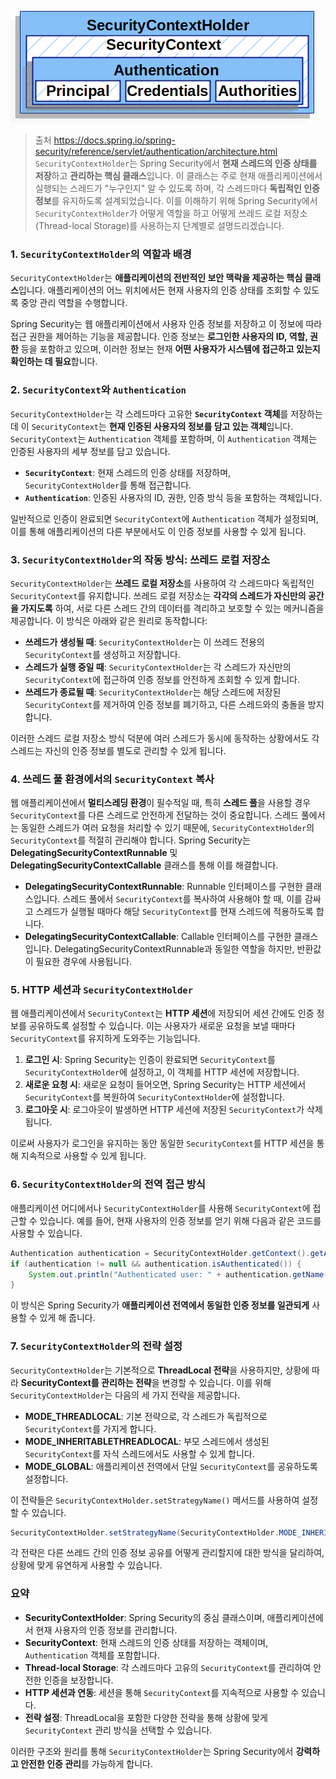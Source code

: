 ![SpringSecurity Context Holder](./Reesource/securitycontextholder.png) 
>출처 https://docs.spring.io/spring-security/reference/servlet/authentication/architecture.html
`SecurityContextHolder`는 Spring Security에서 **현재 스레드의 인증 상태를 저장**하고 **관리하는 핵심 클래스**입니다. 이 클래스는 주로 현재 애플리케이션에서 실행되는 스레드가 "누구인지" 알 수 있도록 하며, 각 스레드마다 **독립적인 인증 정보**를 유지하도록 설계되었습니다. 이를 이해하기 위해 Spring Security에서 `SecurityContextHolder`가 어떻게 역할을 하고 어떻게 쓰레드 로컬 저장소(Thread-local Storage)를 사용하는지 단계별로 설명드리겠습니다.

### 1. `SecurityContextHolder`의 역할과 배경

`SecurityContextHolder`는 **애플리케이션의 전반적인 보안 맥락을 제공하는 핵심 클래스**입니다. 애플리케이션의 어느 위치에서든 현재 사용자의 인증 상태를 조회할 수 있도록 중앙 관리 역할을 수행합니다. 

Spring Security는 웹 애플리케이션에서 사용자 인증 정보를 저장하고 이 정보에 따라 접근 권한을 제어하는 기능을 제공합니다. 인증 정보는 **로그인한 사용자의 ID, 역할, 권한** 등을 포함하고 있으며, 이러한 정보는 현재 **어떤 사용자가 시스템에 접근하고 있는지 확인하는 데 필요**합니다.

### 2. `SecurityContext`와 `Authentication`

`SecurityContextHolder`는 각 스레드마다 고유한 **`SecurityContext` 객체**를 저장하는 데 이 `SecurityContext`는 **현재 인증된 사용자의 정보를 담고 있는 객체**입니다. `SecurityContext`는 `Authentication` 객체를 포함하며, 이 `Authentication` 객체는 인증된 사용자의 세부 정보를 담고 있습니다.

- **`SecurityContext`**: 현재 스레드의 인증 상태를 저장하며, `SecurityContextHolder`를 통해 접근합니다.
- **`Authentication`**: 인증된 사용자의 ID, 권한, 인증 방식 등을 포함하는 객체입니다.

일반적으로 인증이 완료되면 `SecurityContext`에 `Authentication` 객체가 설정되며, 이를 통해 애플리케이션의 다른 부분에서도 이 인증 정보를 사용할 수 있게 됩니다.

### 3. `SecurityContextHolder`의 작동 방식: 쓰레드 로컬 저장소

`SecurityContextHolder`는 **쓰레드 로컬 저장소**를 사용하여 각 스레드마다 독립적인 `SecurityContext`를 유지합니다. 쓰레드 로컬 저장소는 **각각의 스레드가 자신만의 공간을 가지도록** 하여, 서로 다른 스레드 간의 데이터를 격리하고 보호할 수 있는 메커니즘을 제공합니다. 이 방식은 아래와 같은 원리로 동작합니다:

- **쓰레드가 생성될 때**: `SecurityContextHolder`는 이 쓰레드 전용의 `SecurityContext`를 생성하고 저장합니다.
- **스레드가 실행 중일 때**: `SecurityContextHolder`는 각 스레드가 자신만의 `SecurityContext`에 접근하여 인증 정보를 안전하게 조회할 수 있게 합니다.
- **쓰레드가 종료될 때**: `SecurityContextHolder`는 해당 스레드에 저장된 `SecurityContext`를 제거하여 인증 정보를 폐기하고, 다른 스레드와의 충돌을 방지합니다.

이러한 스레드 로컬 저장소 방식 덕분에 여러 스레드가 동시에 동작하는 상황에서도 각 스레드는 자신의 인증 정보를 별도로 관리할 수 있게 됩니다.

### 4. 쓰레드 풀 환경에서의 `SecurityContext` 복사

웹 애플리케이션에서 **멀티스레딩 환경**이 필수적일 때, 특히 **스레드 풀**을 사용할 경우 `SecurityContext`를 다른 스레드로 안전하게 전달하는 것이 중요합니다. 스레드 풀에서는 동일한 스레드가 여러 요청을 처리할 수 있기 때문에, `SecurityContextHolder`의 `SecurityContext`를 적절히 관리해야 합니다. Spring Security는 **DelegatingSecurityContextRunnable** 및 **DelegatingSecurityContextCallable** 클래스를 통해 이를 해결합니다.

- **DelegatingSecurityContextRunnable**: Runnable 인터페이스를 구현한 클래스입니다. 스레드 풀에서 `SecurityContext`를 복사하여 사용해야 할 때, 이를 감싸고 스레드가 실행될 때마다 해당 `SecurityContext`를 현재 스레드에 적용하도록 합니다.
- **DelegatingSecurityContextCallable**: Callable 인터페이스를 구현한 클래스입니다. DelegatingSecurityContextRunnable과 동일한 역할을 하지만, 반환값이 필요한 경우에 사용됩니다.

### 5. HTTP 세션과 `SecurityContextHolder`

웹 애플리케이션에서 `SecurityContext`는 **HTTP 세션**에 저장되어 세션 간에도 인증 정보를 공유하도록 설정할 수 있습니다. 이는 사용자가 새로운 요청을 보낼 때마다 `SecurityContext`를 유지하게 도와주는 기능입니다.

1. **로그인 시**: Spring Security는 인증이 완료되면 `SecurityContext`를 `SecurityContextHolder`에 설정하고, 이 객체를 HTTP 세션에 저장합니다.
2. **새로운 요청 시**: 새로운 요청이 들어오면, Spring Security는 HTTP 세션에서 `SecurityContext`를 복원하여 `SecurityContextHolder`에 설정합니다.
3. **로그아웃 시**: 로그아웃이 발생하면 HTTP 세션에 저장된 `SecurityContext`가 삭제됩니다.

이로써 사용자가 로그인을 유지하는 동안 동일한 `SecurityContext`를 HTTP 세션을 통해 지속적으로 사용할 수 있게 됩니다.

### 6. `SecurityContextHolder`의 전역 접근 방식

애플리케이션 어디에서나 `SecurityContextHolder`를 사용해 `SecurityContext`에 접근할 수 있습니다. 예를 들어, 현재 사용자의 인증 정보를 얻기 위해 다음과 같은 코드를 사용할 수 있습니다.

```java
Authentication authentication = SecurityContextHolder.getContext().getAuthentication();
if (authentication != null && authentication.isAuthenticated()) {
    System.out.println("Authenticated user: " + authentication.getName());
}
```

이 방식은 Spring Security가 **애플리케이션 전역에서 동일한 인증 정보를 일관되게** 사용할 수 있게 해 줍니다.

### 7. `SecurityContextHolder`의 전략 설정

`SecurityContextHolder`는 기본적으로 **ThreadLocal 전략**을 사용하지만, 상황에 따라 **SecurityContext를 관리하는 전략**을 변경할 수 있습니다. 이를 위해 `SecurityContextHolder`는 다음의 세 가지 전략을 제공합니다.

- **MODE_THREADLOCAL**: 기본 전략으로, 각 스레드가 독립적으로 `SecurityContext`를 가지게 합니다.
- **MODE_INHERITABLETHREADLOCAL**: 부모 스레드에서 생성된 `SecurityContext`를 자식 스레드에서도 사용할 수 있게 합니다.
- **MODE_GLOBAL**: 애플리케이션 전역에서 단일 `SecurityContext`를 공유하도록 설정합니다.

이 전략들은 `SecurityContextHolder.setStrategyName()` 메서드를 사용하여 설정할 수 있습니다.

```java
SecurityContextHolder.setStrategyName(SecurityContextHolder.MODE_INHERITABLETHREADLOCAL);
```

각 전략은 다른 쓰레드 간의 인증 정보 공유를 어떻게 관리할지에 대한 방식을 달리하여, 상황에 맞게 유연하게 사용할 수 있습니다.

### 요약

- **SecurityContextHolder**: Spring Security의 중심 클래스이며, 애플리케이션에서 현재 사용자의 인증 정보를 관리합니다.
- **SecurityContext**: 현재 스레드의 인증 상태를 저장하는 객체이며, `Authentication` 객체를 포함합니다.
- **Thread-local Storage**: 각 스레드마다 고유의 `SecurityContext`를 관리하여 안전한 인증을 보장합니다.
- **HTTP 세션과 연동**: 세션을 통해 `SecurityContext`를 지속적으로 사용할 수 있습니다.
- **전략 설정**: ThreadLocal을 포함한 다양한 전략을 통해 상황에 맞게 `SecurityContext` 관리 방식을 선택할 수 있습니다.

이러한 구조와 원리를 통해 `SecurityContextHolder`는 Spring Security에서 **강력하고 안전한 인증 관리**를 가능하게 합니다.